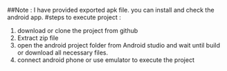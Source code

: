 ##Note : I have provided exported apk file. you can install and check the android app. 
#steps to execute project : 
1. download or clone the project from github
2. Extract zip file 
3. open the android project folder from Android studio and wait until build or download all necessary files.
4. connect android phone or use emulator to execute the project




